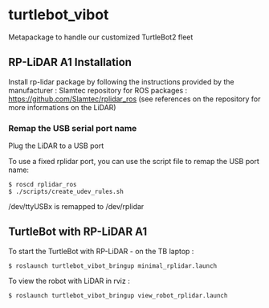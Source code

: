 # turtlebot_vibot
Metapackage to handle our customized TurtleBot2 fleet

## RP-LiDAR A1 Installation

Install rp-lidar package by following the instructions provided by the manufacturer :
Slamtec repository for ROS packages : https://github.com/Slamtec/rplidar_ros
(see references on the repository for more informations on the LiDAR)

### Remap the USB serial port name
Plug the LiDAR to a USB port

To use a fixed rplidar port, you can use the script file to remap the USB port name:

    $ roscd rplidar_ros
    $ ./scripts/create_udev_rules.sh
  
  /dev/ttyUSBx is remapped to /dev/rplidar
 
## TurtleBot with RP-LiDAR A1

To start the TurtleBot with RP-LiDAR - on the TB laptop :

    $ roslaunch turtlebot_vibot_bringup minimal_rplidar.launch
    
To view the robot with LiDAR in rviz :

    $ roslaunch turtlebot_vibot_bringup view_robot_rplidar.launch 
